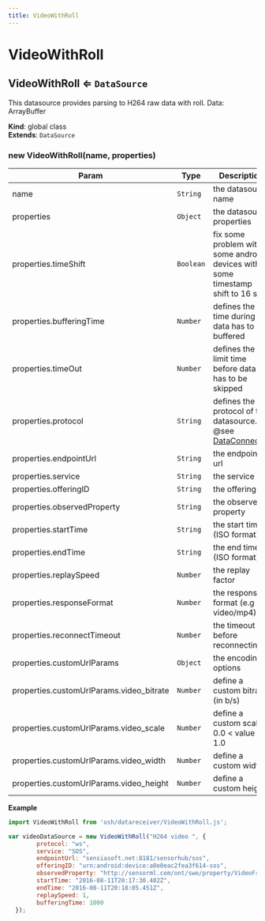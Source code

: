 ```yaml
---
title: VideoWithRoll
---
```


# VideoWithRoll

<a name="VideoWithRoll"></a>

## VideoWithRoll ⇐ <code>DataSource</code>
This datasource provides parsing to H264 raw data with roll.
Data: ArrayBuffer

**Kind**: global class  
**Extends**: <code>DataSource</code>  
<a name="new_VideoWithRoll_new"></a>

### new VideoWithRoll(name, properties)

| Param | Type | Description |
| --- | --- | --- |
| name | <code>String</code> | the datasource name |
| properties | <code>Object</code> | the datasource properties |
| properties.timeShift | <code>Boolean</code> | fix some problem with some android devices with some timestamp shift to 16 sec |
| properties.bufferingTime | <code>Number</code> | defines the time during the data has to be buffered |
| properties.timeOut | <code>Number</code> | defines the limit time before data has to be skipped |
| properties.protocol | <code>String</code> | defines the protocol of the datasource. @see [DataConnector](DataConnector) |
| properties.endpointUrl | <code>String</code> | the endpoint url |
| properties.service | <code>String</code> | the service |
| properties.offeringID | <code>String</code> | the offeringID |
| properties.observedProperty | <code>String</code> | the observed property |
| properties.startTime | <code>String</code> | the start time (ISO format) |
| properties.endTime | <code>String</code> | the end time (ISO format) |
| properties.replaySpeed | <code>Number</code> | the replay factor |
| properties.responseFormat | <code>Number</code> | the response format (e.g video/mp4) |
| properties.reconnectTimeout | <code>Number</code> | the timeout before reconnecting |
| properties.customUrlParams | <code>Object</code> | the encoding options |
| properties.customUrlParams.video_bitrate | <code>Number</code> | define a custom bitrate (in b/s) |
| properties.customUrlParams.video_scale | <code>Number</code> | define a custom scale, 0.0 < value < 1.0 |
| properties.customUrlParams.video_width | <code>Number</code> | define a custom width |
| properties.customUrlParams.video_height | <code>Number</code> | define a custom height |

**Example**  
```js
import VideoWithRoll from 'osh/datareceiver/VideoWithRoll.js';

var videoDataSource = new VideoWithRoll("H264 video ", {
        protocol: "ws",
        service: "SOS",
        endpointUrl: "sensiasoft.net:8181/sensorhub/sos",
        offeringID: "urn:android:device:a0e0eac2fea3f614-sos",
        observedProperty: "http://sensorml.com/ont/swe/property/VideoFrame",
        startTime: "2016-08-11T20:17:30.402Z",
        endTime: "2016-08-11T20:18:05.451Z",
        replaySpeed: 1,
        bufferingTime: 1000
  });
```
